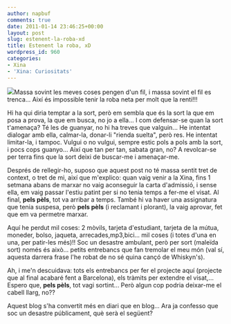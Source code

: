 ```yaml
---
author: napbuf
comments: true
date: 2011-01-14 23:46:25+00:00
layout: post
slug: estenent-la-roba-xd
title: Estenent la roba, xD
wordpress_id: 960
categories:
- Xina
- 'Xina: Curiositats'
---
```


[![](http://napbuf.files.wordpress.com/2011/01/576977729_da7757686d.jpg?w=300)](http://napbuf.files.wordpress.com/2011/01/576977729_da7757686d.jpg)Massa sovint les meves coses pengen d'un fil, i massa sovint el fil es trenca... Així és impossible tenir la roba neta per molt que la renti!!!

Hi ha qui diria temptar a la sort, però em sembla que és la sort la que em posa a prova, la que em busca, no jo a ella... I com defensar-se quan la sort t'amenaça? Té les de guanyar, no hi ha treves que valguin... He intentat dialogar amb ella, calmar-la, donar-li "rienda suelta", però res. He intentat limitar-la, i tampoc. Vulgui o no vulgui, sempre estic pols a pols amb la sort, i pocs cops guanyo... Així que tan per tan, sabata gran, no? A revolcar-se per terra fins que la sort deixi de buscar-me i amenaçar-me.

Després de rellegir-ho, suposo que aquest post no té massa sentit tret de context, o tret de mi, així que m'explico: quan vaig venir a la Xina, fins 1 setmana abans de marxar no vaig aconseguir la carta d'admissió, i sense ella, em vaig passar l'estiu patint per si no tenia temps a fer-me el visat. Al final, **pels pèls**, tot va arribar a temps. També hi va haver una assignatura que tenia suspesa, però **pels pèls** (i reclamant i plorant), la vaig aprovar, fet que em va permetre marxar.

Aquí he perdut mil coses: 2 mòvils, tarjeta d'estudiant, tarjeta de la mútua, moneder, bolso, jaqueta, arrecades,mp3,bici... mil coses (i totes d'una en una, per patir-les més)!! Soc un desastre ambulant, però per sort (maleïda sort) només és això... petits entrebancs que fan tremolar el meu món (val sí, aquesta darrera frase l'he robat de no sé quina cançó de Whiskyn's).

Ah, i me'n descuidava: tots els entrebancs per fer el projecte aquí (projecte que al final acabaré fent a Barcelona), els tràmits per extendre el visat,... Espero que, **pels pèls**, tot vagi sortint... Però algun cop podria deixar-me el cabell llarg, no??

Aquest blog s'ha convertit més en diari que en blog... Ara ja confesso que soc un desastre públicament, què serà el següent?
